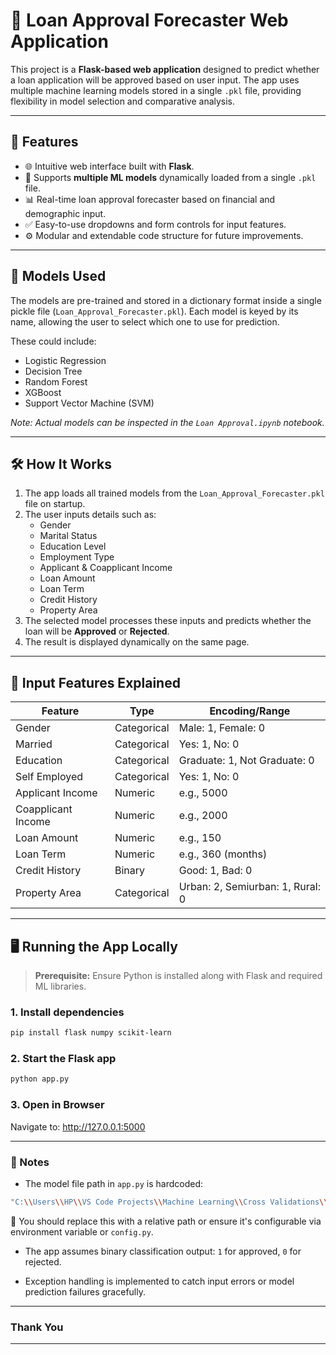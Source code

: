 # 🏦 Loan Approval Forecaster Web Application

This project is a **Flask-based web application** designed to predict whether a loan application will be approved based on user input. The app uses multiple machine learning models stored in a single `.pkl` file, providing flexibility in model selection and comparative analysis.

---

## 🚀 Features

- 🌐 Intuitive web interface built with **Flask**.
- 🧠 Supports **multiple ML models** dynamically loaded from a single `.pkl` file.
- 📊 Real-time loan approval forecaster based on financial and demographic input.
- ✅ Easy-to-use dropdowns and form controls for input features.
- ⚙️ Modular and extendable code structure for future improvements.

---

## 🧠 Models Used

The models are pre-trained and stored in a dictionary format inside a single pickle file (`Loan_Approval_Forecaster.pkl`). Each model is keyed by its name, allowing the user to select which one to use for prediction.

These could include:
- Logistic Regression
- Decision Tree
- Random Forest
- XGBoost
- Support Vector Machine (SVM)

*Note: Actual models can be inspected in the `Loan Approval.ipynb` notebook.*

---

## 🛠 How It Works

1. The app loads all trained models from the `Loan_Approval_Forecaster.pkl` file on startup.
2. The user inputs details such as:
   - Gender
   - Marital Status
   - Education Level
   - Employment Type
   - Applicant & Coapplicant Income
   - Loan Amount
   - Loan Term
   - Credit History
   - Property Area
3. The selected model processes these inputs and predicts whether the loan will be **Approved** or **Rejected**.
4. The result is displayed dynamically on the same page.

---

## 🧩 Input Features Explained

| Feature              | Type      | Encoding/Range                            |
|----------------------|-----------|-------------------------------------------|
| Gender               | Categorical | Male: 1, Female: 0                        |
| Married              | Categorical | Yes: 1, No: 0                             |
| Education            | Categorical | Graduate: 1, Not Graduate: 0             |
| Self Employed        | Categorical | Yes: 1, No: 0                             |
| Applicant Income     | Numeric    | e.g., 5000                                |
| Coapplicant Income   | Numeric    | e.g., 2000                                |
| Loan Amount          | Numeric    | e.g., 150                                 |
| Loan Term            | Numeric    | e.g., 360 (months)                        |
| Credit History       | Binary     | Good: 1, Bad: 0                           |
| Property Area        | Categorical | Urban: 2, Semiurban: 1, Rural: 0        |

---

## 🖥️ Running the App Locally

> **Prerequisite:** Ensure Python is installed along with Flask and required ML libraries.

### 1. Install dependencies
```bash
pip install flask numpy scikit-learn
```
### 2. Start the Flask app
```bash
python app.py
```

### 3. Open in Browser
Navigate to: http://127.0.0.1:5000

---
### 📌 Notes
- The model file path in `app.py` is hardcoded:

```bash
"C:\\Users\\HP\\VS Code Projects\\Machine Learning\\Cross Validations\\Loan Approval Forecaster\\Loan_Approval_Forecaster.pkl"
```
🔧 You should replace this with a relative path or ensure it's configurable via environment variable or `config.py`.

- The app assumes binary classification output: `1` for approved, `0` for rejected.

- Exception handling is implemented to catch input errors or model prediction failures gracefully.

---
### Thank You
---

